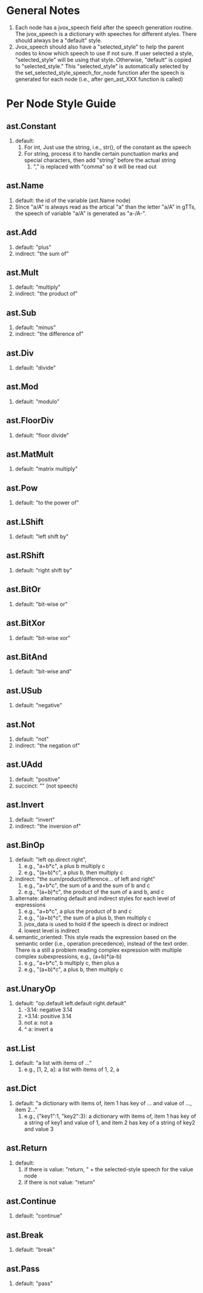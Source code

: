 # General Notes
1. Each node has a jvox\_speech field after the speech generation routine. The
   jvox_speech is a dictionary with speeches for different styles. There should
   always be a "default" style. 
2. Jvox\_speech should also have a "selected\_style" to help the parent nodes to
   know which speech to use if not sure. If user selected a style,
   "selected\_style" will be using that style. Otherwise, "default" is copied to
   "selected\_style."  This "selected\_style" is automatically selected by the
   set\_selected\_style\_speech\_for\_node function afer the speech is generated
   for each node (i.e., after gen_ast_XXX function is called)
   
# Per Node Style Guide
## ast.Constant
1. default:
   1. For int, Just use the string, i.e., str(), of the constant as the speech
   2. For string, process it to handle certain punctuation marks and special
      characters, then add "string" before the actual string
		1. "," is replaced with "comma" so it will be read out
## ast.Name
1. default: the id of the variable (ast.Name node)
2. Since "a/A"  is always read as the artical "a" than the letter "a/A" in gTTs,
   the speech of variable "a/A" is generated as "a-/A-".
## ast.Add
1. default: "plus"
2. indirect: "the sum of"
## ast.Mult
1. default: "multiply"
2. indirect: "the product of"
## ast.Sub
1. default: "minus"
2. indirect: "the difference of"
## ast.Div
1. default: "divide"
## ast.Mod
1. default: "modulo"
## ast.FloorDiv
1. default: "floor divide"
## ast.MatMult
1. default: "matrix multiply"
## ast.Pow
1. default: "to the power of"
## ast.LShift
1. default: "left shift by"
## ast.RShift
1. default: "right shift by"
## ast.BitOr
1. default: "bit-wise or"
## ast.BitXor
1. default: "bit-wise xor"
## ast.BitAnd
1. default: "bit-wise and"
## ast.USub
1. default: "negative"
## ast.Not
1. default: "not"
2. indirect: "the negation of"
## ast.UAdd
1. default: "positive"
2. succinct: "" (not speech)
## ast.Invert
1. default: "invert"
2. indirect: "the inversion of"
## ast.BinOp
1. default: "left op.direct right", 
    1. e.g., "a+b*c", a plus b multiply c
    2. e.g., "(a+b)*c", a plus b, then multiply c
2. indirect: "the sum/product/difference... of left and right"
    1. e.g., "a+b*c", the sum of a and the sum of b and c
    2. e.g., "(a+b)*c", the product of the sum of a and b, and c
3. alternate: alternating default and indirect styles for each level of expressions
    1. e.g., "a+b*c", a plus the product of b and c
    2. e.g., "(a+b)*c", the sum of a plus b, then multiply c
    3. jvox_data is used to hold if the speech is direct or indirect
    4. lowest level is indirect
4. semantic\_oriented: This style reads the expression based on the semantic
   order (i.e., operation precedence), instead of the text order. There is a
   still a problem reading complex expression with multiple complex
   subexpressions, e.g., (a+b)*(a-b)
    1. e.g., "a+b*c", b multiply c, then plus a
    2. e.g., "(a+b)*c", a plus b, then multiply c
## ast.UnaryOp
1. default: "op.default left.default right.default"
    1. -3.14: negative 3.14
    2. +3.14: positive 3.14
    3. not a: not a
    4. ^ a: invert a
## ast.List
1. default: "a list with items of ..."
    1. e.g., [1, 2, a]: a list with items of 1, 2, a
## ast.Dict
1. default: "a dictionary with items of, item 1 has key of ... and value of ...,
   item 2..."
    1. e.g., {"key1":1, "key2":3}: a dictionary with items of, item 1 has key of
   a string of key1 and value of 1, and item 2 has key of a string of key2 and
   value 3

## ast.Return
1. default: 
    1. if there is value: "return, " + the selected-style speech for the value node
    2. if there is not value: "return"

## ast.Continue
1. default: "continue"

## ast.Break
1. default: "break"

## ast.Pass
1. default: "pass"

